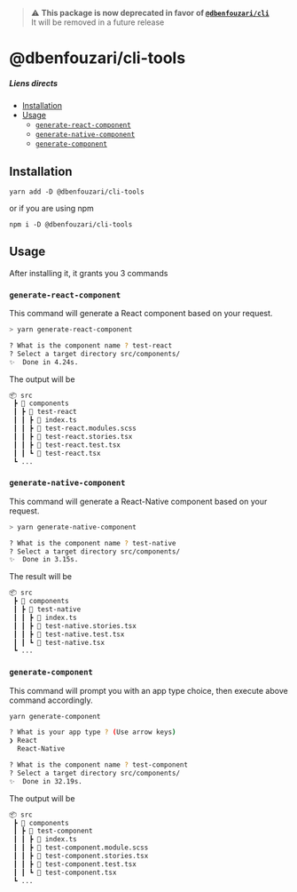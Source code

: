 > ⚠️ **This package is now deprecated in favor of [`@dbenfouzari/cli`](https://github.com/dbenfouzari/packages/tree/master/packages/cli)** <br>
It will be removed in a future release

# @dbenfouzari/cli-tools

##### Liens directs

- [Installation](#Installation)
- [Usage](#usage)
  - [`generate-react-component`](#generate-react-component)
  - [`generate-native-component`](#generate-native-component)
  - [`generate-component`](#generate-component)

## Installation

```shell
yarn add -D @dbenfouzari/cli-tools
```

or if you are using npm

```shell
npm i -D @dbenfouzari/cli-tools
```

## Usage

After installing it, it grants you 3 commands

### `generate-react-component`

This command will generate a React component based on your request.

```bash
> yarn generate-react-component

? What is the component name ? test-react
? Select a target directory src/components/
✨  Done in 4.24s.
```

The output will be

```bash
📦 src
 ┣ 📂 components
 ┃ ┣ 📂 test-react
 ┃ ┃ ┣ 📜 index.ts
 ┃ ┃ ┣ 📜 test-react.modules.scss
 ┃ ┃ ┣ 📜 test-react.stories.tsx
 ┃ ┃ ┣ 📜 test-react.test.tsx
 ┃ ┃ ┗ 📜 test-react.tsx
 ┗ ...
```

### `generate-native-component`

This command will generate a React-Native component based on your request.

```bash
> yarn generate-native-component

? What is the component name ? test-native
? Select a target directory src/components/
✨  Done in 3.15s.
```

The result will be

```bash
📦 src
 ┣ 📂 components
 ┃ ┣ 📂 test-native
 ┃ ┃ ┣ 📜 index.ts
 ┃ ┃ ┣ 📜 test-native.stories.tsx
 ┃ ┃ ┣ 📜 test-native.test.tsx
 ┃ ┃ ┗ 📜 test-native.tsx
 ┗ ...
```

### `generate-component`

This command will prompt you with an app type choice, then execute above command accordingly.

```bash
yarn generate-component

? What is your app type ? (Use arrow keys)
❯ React
  React-Native

? What is the component name ? test-component
? Select a target directory src/components/
✨  Done in 32.19s.
```

The output will be

```bash
📦 src
 ┣ 📂 components
 ┃ ┣ 📂 test-component
 ┃ ┃ ┣ 📜 index.ts
 ┃ ┃ ┣ 📜 test-component.module.scss
 ┃ ┃ ┣ 📜 test-component.stories.tsx
 ┃ ┃ ┣ 📜 test-component.test.tsx
 ┃ ┃ ┗ 📜 test-component.tsx
 ┗ ...
```
